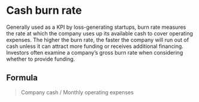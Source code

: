 # Cash burn rate

Generally used as a KPI by loss-generating startups, burn rate measures the rate at which the company uses up its available cash to cover operating expenses. The higher the burn rate, the faster the company will run out of cash unless it can attract more funding or receives additional financing. Investors often examine a company’s gross burn rate when considering whether to provide funding.

 ## Formula

> Company cash / Monthly operating expenses